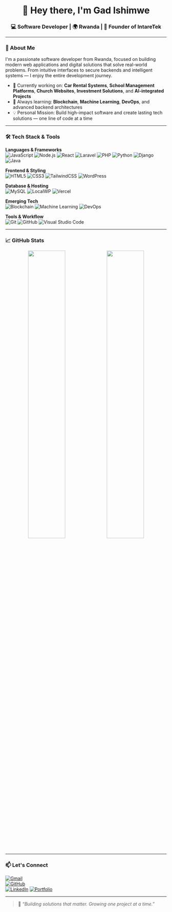 <h1 align="center">👋 Hey there, I'm Gad Ishimwe</h1>
<h3 align="center">💻 Software Developer | 🌍 Rwanda | 🚀 Founder of IntareTek</h3>

---

### 🧠 About Me

I'm a passionate software developer from Rwanda, focused on building modern web applications and digital solutions that solve real-world problems. From intuitive interfaces to secure backends and intelligent systems — I enjoy the entire development journey.

- 🔭 Currently working on: **Car Rental Systems**, **School Management Platforms**, **Church Websites**, **Investment Solutions**, and **AI-integrated Projects**
- 🌱 Always learning: **Blockchain**, **Machine Learning**, **DevOps**, and advanced backend architectures
- 💡 Personal Mission: Build high-impact software and create lasting tech solutions — one line of code at a time

---

### 🛠️ Tech Stack & Tools

**Languages & Frameworks**  
![JavaScript](https://img.shields.io/badge/JavaScript-F7DF1E?style=flat-square&logo=javascript&logoColor=black)
![Node.js](https://img.shields.io/badge/Node.js-339933?style=flat-square&logo=node.js&logoColor=white)
![React](https://img.shields.io/badge/React-20232A?style=flat-square&logo=react&logoColor=61DAFB)
![Laravel](https://img.shields.io/badge/Laravel-F9322C?style=flat-square&logo=laravel&logoColor=white)
![PHP](https://img.shields.io/badge/PHP-777BB4?style=flat-square&logo=php&logoColor=white)
![Python](https://img.shields.io/badge/Python-3776AB?style=flat-square&logo=python&logoColor=white)
![Django](https://img.shields.io/badge/Django-092E20?style=flat-square&logo=django&logoColor=white)
![Java](https://img.shields.io/badge/Java-ED8B00?style=flat-square&logo=java&logoColor=white)

**Frontend & Styling**  
![HTML5](https://img.shields.io/badge/HTML5-E34F26?style=flat-square&logo=html5&logoColor=white)
![CSS3](https://img.shields.io/badge/CSS3-1572B6?style=flat-square&logo=css3&logoColor=white)
![TailwindCSS](https://img.shields.io/badge/TailwindCSS-38B2AC?style=flat-square&logo=tailwind-css&logoColor=white)
![WordPress](https://img.shields.io/badge/WordPress-21759B?style=flat-square&logo=wordpress&logoColor=white)

**Database & Hosting**  
![MySQL](https://img.shields.io/badge/MySQL-005C84?style=flat-square&logo=mysql&logoColor=white)
![LocalWP](https://img.shields.io/badge/LocalWP-0088CC?style=flat-square&logo=wordpress&logoColor=white)
![Vercel](https://img.shields.io/badge/Vercel-000000?style=flat-square&logo=vercel&logoColor=white)

**Emerging Tech**  
![Blockchain](https://img.shields.io/badge/Blockchain-121212?style=flat-square&logo=bitcoin&logoColor=orange)
![Machine Learning](https://img.shields.io/badge/Machine%20Learning-0096D6?style=flat-square&logo=google&logoColor=white)
![DevOps](https://img.shields.io/badge/DevOps-41B883?style=flat-square&logo=docker&logoColor=white)

**Tools & Workflow**  
![Git](https://img.shields.io/badge/Git-F05032?style=flat-square&logo=git&logoColor=white)
![GitHub](https://img.shields.io/badge/GitHub-181717?style=flat-square&logo=github&logoColor=white)
![Visual Studio Code](https://img.shields.io/badge/VS%20Code-007ACC?style=flat-square&logo=visual-studio-code&logoColor=white)

---

### 📈 GitHub Stats

<p align="center">
  <img src="https://github-readme-stats.vercel.app/api?username=GadIshimwe&show_icons=true&theme=dracula" width="48%" />
  <img src="https://github-readme-streak-stats.herokuapp.com/?user=GadIshimwe&theme=dracula" width="48%" />
</p>

---

### 📫 Let's Connect

[![Gmail](https://img.shields.io/badge/gadyishimwe1@gmail.com-D14836?style=for-the-badge&logo=gmail&logoColor=white)](mailto:gadyishimwe1@gmail.com)  
[![GitHub](https://img.shields.io/badge/GitHub-000?style=for-the-badge&logo=github&logoColor=white)](https://github.com/gadishiimwe)  
[![LinkedIn](https://img.shields.io/badge/LinkedIn-0077B5?style=for-the-badge&logo=linkedin&logoColor=white)](https://www.linkedin.com/in/gad-ishimwe/)
[![Portfolio](https://img.shields.io/badge/My%20Portfolio-000?style=for-the-badge&logo=vercel&logoColor=white)](https://github.com/gadishiimwe)


---

> 🧠 *“Building solutions that matter. Growing one project at a time.”*
